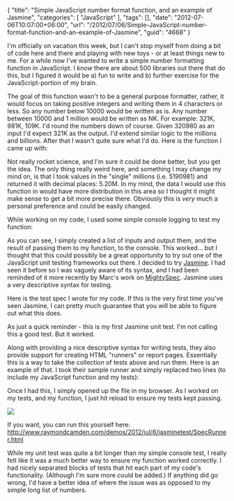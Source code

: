 {
	"title": "Simple JavaScript number format function, and an example of Jasmine",
	"categories": [
		"JavaScript"
	],
	"tags": [],
	"date": "2012-07-06T10:07:00+06:00",
	"url": "/2012/07/06/Simple-JavaScript-number-format-function-and-an-example-of-Jasmine",
	"guid": "4668"
}

I'm officially on vacation this week, but I can't stop myself from doing a bit of code here and there and playing with new toys - or at least things new to me. For a while now I've wanted to write a simple number formatting function in JavaScript. I <i>know</i> there are about 500 libraries out there that do this, but I figured it would be a) fun to write and b) further exercise for the JavaScript-portion of my brain.
<!--more-->
The goal of this function wasn't to be a general purpose formatter, rather, it would focus on taking positive integers and writing them in 4 characters or less. So any number below 10000 would be written as is. Any number between 10000 and 1 million would be written as NK. For example: 321K, 981K, 109K. I'd round the numbers down of course. Given 320980 as an input I'd expect 321K as the output. I'd extend similar logic to the millions and billions. After that I wasn't quite sure what I'd do. Here is the function I came up with:

<script src="https://gist.github.com/3060121.js?file=gistfile1.js"></script>

Not really rocket science, and I'm sure it could be done better, but you get the idea. The only thing really weird here, and something I may change my mind on, is that I took values in the "single" millions (i.e. 5190981) and returned it with decimal places: 5.20M. In my mind, the data I would use this function in would have more distribution in this area so I thought it might make sense to get a bit more precise there. Obviously this is <i>very</i> much a personal preference and could be easily changed. 

While working on my code, I used some simple console logging to test my function:

<script src="https://gist.github.com/3060149.js?file=gistfile1.js"></script>

As you can see, I simply created a list of inputs and output them, and the result of passing them to my function, to the console. This worked... but I thought that this could possibly be a great opportunity to try out one of the JavaScript unit testing frameworks out there. I decided to try <a href="http://pivotal.github.com/jasmine/">Jasmine</a>. I had seen it before so I was vaguely aware of its syntax, and I had been reminded of it more recently by Marc's work on <a href="https://github.com/mxunit/mxunit/tree/mightyspec">MightySpec</a>. Jasmine uses a very descriptive syntax for testing. 

Here is the test spec I wrote for my code. If this is the very first time you've seen Jasmine, I can pretty much guarantee that you will be able to figure out what this does.

<script src="https://gist.github.com/3060192.js?file=gistfile1.js"></script>

As just a quick reminder - this is my first Jasmine unit test. I'm not calling this a good test. But it worked. 

Along with providing a nice descriptive syntax for writing tests, they also provide support for creating HTML "runners" or report pages. Essentially this is a way to take the collection of tests above and run them. Here is an example of that. I took their sample runner and simply replaced two lines (to include my JavaScript function and my tests):

<script src="https://gist.github.com/3060226.js?file=gistfile1.html"></script>

Once I had this, I simply opened up the file in my browser. As I worked on my tests, and my function, I just hit reload to ensure my tests kept passing.

<img src="http://www.raymondcamden.com/images/screenshot11.png" />

If you want, you can run this yourself here: <a href="http://www.raymondcamden.com/demos/2012/jul/6/jasminetest/SpecRunner.html">http://www.raymondcamden.com/demos/2012/jul/6/jasminetest/SpecRunner.html</a>

While my unit test was quite a bit longer than my simple console test, I really felt like it was a much better way to ensure my function worked correctly. I had nicely separated blocks of tests that hit each part of my code's functionality. (Although I'm sure more could be added.) If anything did go wrong, I'd have a better idea of where the issue was as opposed to my simple long list of numbers.